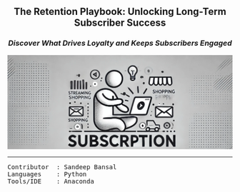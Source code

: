 <div align="center">
  <h2><strong>The Retention Playbook: Unlocking Long-Term Subscriber Success</strong></h2>
  <h3><em>Discover What Drives Loyalty and Keeps Subscribers Engaged</em></h3>
</div>

<div align="center">
  <img src="https://github.com/Sandeep-Bansal1/Customer-Subscription/blob/main/Images/Subscription_Cover_Photo.png?raw=true" alt="Subscription Cover Photo">
</div>

---

<pre>
Contributor  : Sandeep Bansal
Languages    : Python
Tools/IDE    : Anaconda
</pre>
